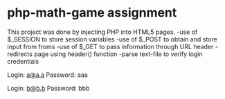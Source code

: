 # php-math-game assignment

This project was done by injecting PHP into HTML5 pages.
 -use of $_SESSION to store session variables
 -use of $_POST to obtain and store input from froms
 -use of $_GET to pass information through URL header
 -redirects page using header() function
 -parse text-file to verify login credentials
 
 Login: a@a.a
 Password: aaa
 
 Login: b@b.b
 Password: bbb
